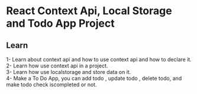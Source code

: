# React Context Api, Local Storage and Todo App Project

## Learn

1- Learn about context api and how to use context api and how to declare it.<br/>
2- Learn how use context api in a project.<br/>
3- Learn how use localstorage and store data on it.<br/>
4- Make a To Do App, you can add todo , update todo , delete todo, and make todo check iscompleted or not.<br/>
